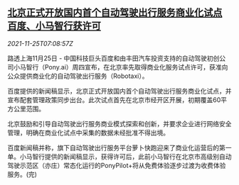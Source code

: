 <!--1637825462000-->
[北京正式开放国内首个自动驾驶出行服务商业化试点 百度、小马智行获许可](https://cn.reuters.com/article/beijing-selfdriving-pilot-1125-thur-idCNKBS2IA0DG)
------

<div><i>2021-11-25T07:08:57Z</i></div><p>路透上海11月25日 - 中国科技巨头百度和由丰田汽车投资支持的自动驾驶初创公司小马智行（Pony.ai）周四宣布，在北京率先取得商业化服务试点许可，获准向公众提供商业化的自动驾驶出行服务（Robotaxi）。</p><p>百度提供的新闻稿显示，北京正式开放国内首个自动驾驶出行服务商业化试点，并宣布配套管理政策同步出台。此次试点首先在北京市经开区开展，初期覆盖60平方公里范围。</p><p>北京鼓励和引导自动驾驶出行服务商业模式探索和创新，并要求企业进行网络安全管理，明确在商业化试点中采集的数据未经批准不得出境。</p><p>百度新闻稿并称，旗下自动驾驶出行服务平台萝卜快跑迎来了商业化运营后的第一单。小马智行提供的新闻稿显示，获得许可后，此前小马智行在北京市高级别自动驾驶示范区（亦庄）常态化运行的PonyPilot+将从免费体验逐步过渡为收费体验服务。(完)</p>
